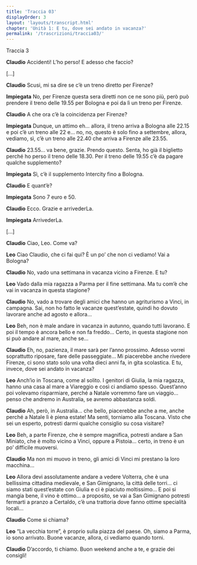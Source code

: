 ```yaml
---
title: 'Traccia 03'
displayOrder: 3
layout: 'layouts/transcript.html'
chapter: 'Unità 1: E tu, dove sei andato in vacanza?'
permalink: '/trascrizioni/traccia03/'
---
```


Traccia 3

**Claudio** Accidenti! L’ho perso! E adesso che faccio?

[...]

**Claudio** Scusi, mi sa dire se c’è un treno diretto per Firenze?

**Impiegata** No, per Firenze questa sera diretti non ce ne sono più, però può prendere il treno delle 19.55 per Bologna e poi da lì un treno per Firenze.

**Claudio** A che ora c’è la coincidenza per Firenze?

**Impiegata** Dunque, un attimo eh... allora, il treno arriva a Bologna alle 22.15 e poi c’è un treno alle 22 e... no, no, questo è solo fino a settembre, allora, vediamo, sì, c’è un treno alle 22.40 che arriva a Firenze alle 23.55.

**Claudio** 23.55... va bene, grazie. Prendo questo. Senta, ho già il biglietto perché ho perso il treno delle 18.30. Per il treno delle 19.55 c’è da pagare qualche supplemento?

**Impiegata** Sì, c’è il supplemento Intercity fino a Bologna.

**Claudio** E quant’è?

**Impiegata** Sono 7 euro e 50.

**Claudio** Ecco. Grazie e arrivederLa.

**Impiegata** ArrivederLa.

[...]

**Claudio** Ciao, Leo. Come va?

**Leo** Ciao Claudio, che ci fai qui? È un po’ che non ci vediamo! Vai a Bologna?

**Claudio** No, vado una settimana in vacanza vicino a Firenze. E tu?

**Leo** Vado dalla mia ragazza a Parma per il fine settimana. Ma tu com’è che vai in vacanza in questa stagione?

**Claudio** No, vado a trovare degli amici che hanno un agriturismo a Vinci, in campagna. Sai, non ho fatto le vacanze quest’estate, quindi ho dovuto lavorare anche ad agosto e allora...

**Leo** Beh, non è male andare in vacanza in autunno, quando tutti lavorano. E poi il tempo è ancora bello e non fa freddo... Certo, in questa stagione non si può andare al mare, anche se...

**Claudio** Eh, no, pazienza, il mare sarà per l’anno prossimo. Adesso vorrei soprattutto riposare, fare delle passeggiate... Mi piacerebbe anche rivedere Firenze, ci sono stato solo una volta dieci anni fa, in gita scolastica. E tu, invece, dove sei andato in vacanza?

**Leo** Anch’io in Toscana, come al solito. I genitori di Giulia, la mia ragazza, hanno una casa al mare a Viareggio e così ci andiamo spesso. Quest’anno poi volevamo risparmiare, perché a Natale vorremmo fare un viaggio... penso che andremo in Australia, se avremo abbastanza soldi.

**Claudio** Ah, però, in Australia... che bello, piacerebbe anche a me, anche perché a Natale lì è piena estate! Ma senti, torniamo alla Toscana. Visto che sei un esperto, potresti darmi qualche consiglio su cosa visitare?

**Leo** Beh, a parte Firenze, che è sempre magnifica, potresti andare a San Miniato, che è molto vicino a Vinci, oppure a Pistoia... certo, in treno è un po’ difficile muoversi.

**Claudio** Ma non mi muovo in treno, gli amici di Vinci mi prestano la loro macchina...

**Leo** Allora devi assolutamente andare a vedere Volterra, che è una bellissima cittadina medievale, e San Gimignano, la città delle torri... ci siamo stati quest’estate con Giulia e ci è piaciuto moltissimo... E poi si mangia bene, il vino è ottimo... a proposito, se vai a San Gimignano potresti fermarti a pranzo a Certaldo, c’è una trattoria dove fanno ottime specialità locali...

**Claudio** Come si chiama?

**Leo** “La vecchia torre”, è proprio sulla piazza del paese. Oh, siamo a Parma, io sono arrivato. Buone vacanze, allora, ci vediamo quando torni.

**Claudio** D’accordo, ti chiamo. Buon weekend anche a te, e grazie dei consigli!
